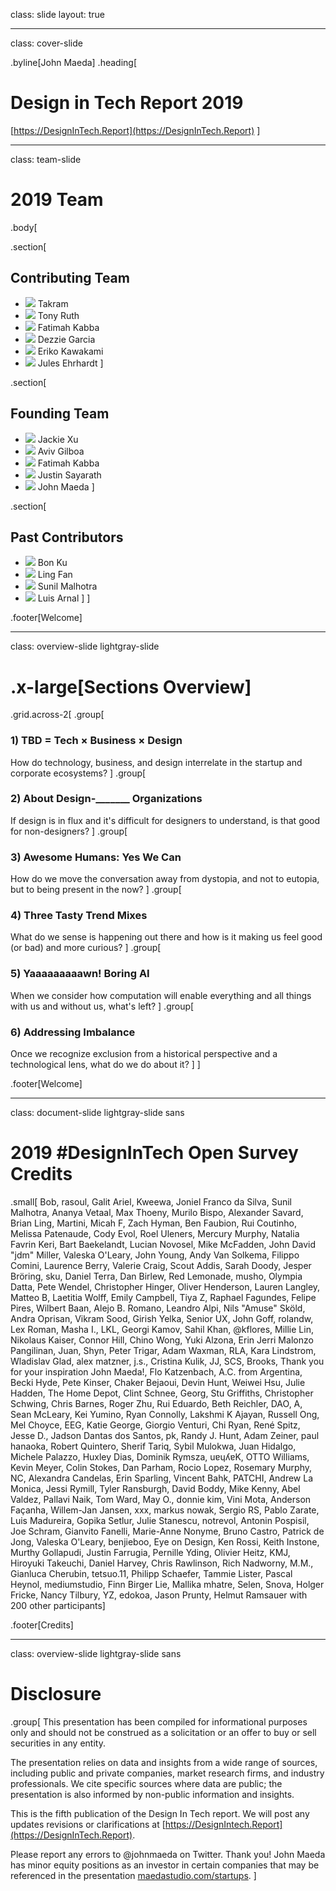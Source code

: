 class: slide
layout: true

---

class: cover-slide

.byline[John Maeda]
.heading[
# Design in Tech Report 2019
[https://DesignInTech.Report](https://DesignInTech.Report)
]

---

class: team-slide

# 2019 Team

.body[

.section[
## Contributing Team
* ![](https://raw.githubusercontent.com/johnmaeda/designintech-2019/master/asset/image/takram.jpg)
	Takram
* ![](https://raw.githubusercontent.com/johnmaeda/designintech-2019/master/asset/image/ruth.jpg)
	Tony Ruth
* ![](https://raw.githubusercontent.com/johnmaeda/designintech-2019/master/asset/image/fatimah.jpg)
	Fatimah Kabba
* ![](https://raw.githubusercontent.com/johnmaeda/designintech-2019/master/asset/image/garcia.jpg)
	Dezzie Garcia
* ![](https://raw.githubusercontent.com/johnmaeda/designintech-2019/master/asset/image/kawakami.jpg)
	Eriko Kawakami
* ![](https://raw.githubusercontent.com/johnmaeda/designintech-2019/master/asset/image/ezjules.jpg)
	Jules Ehrhardt
]

.section[
## Founding Team
* ![](https://raw.githubusercontent.com/johnmaeda/designintechreport-2018/master/asset/image/jackie.jpg)
	Jackie Xu
* ![](https://raw.githubusercontent.com/johnmaeda/designintechreport-2018/master/asset/image/aviv.jpg)
	Aviv Gilboa
* ![](https://raw.githubusercontent.com/johnmaeda/designintechreport-2018/master/asset/image/fatimah.jpg)
	Fatimah Kabba
* ![](https://raw.githubusercontent.com/johnmaeda/designintechreport-2018/master/asset/image/justin.jpg)
	Justin Sayarath
* ![](https://raw.githubusercontent.com/johnmaeda/designintechreport-2018/master/asset/image/maeda.jpg)
	John Maeda
]

.section[
## Past Contributors
* ![](https://raw.githubusercontent.com/johnmaeda/designintechreport-2018/master/asset/image/bon.jpg)
	Bon Ku
* ![](https://raw.githubusercontent.com/johnmaeda/designintechreport-2018/master/asset/image/ling.jpg)
	Ling Fan
* ![](https://raw.githubusercontent.com/johnmaeda/designintechreport-2018/master/asset/image/sunil.jpg)
	Sunil Malhotra
* ![](https://raw.githubusercontent.com/johnmaeda/designintechreport-2018/master/asset/image/luis.jpg)
	Luis Arnal
]
]

.footer[Welcome]

---

class: overview-slide lightgray-slide

# .x-large[Sections Overview]

.grid.across-2[
.group[
### 1) TBD = Tech × Business × Design

How do technology, business, and design interrelate in the startup and corporate ecosystems?
]
.group[
### 2) About Design-_______ Organizations

If design is in flux and it's difficult for designers to understand, is that good for non-designers?
]
.group[
### 3) Awesome Humans: Yes We Can

How do we move the conversation away from dystopia, and not to eutopia, but to being present in the now?
]
.group[
### 4) Three Tasty Trend Mixes

What do we sense is happening out there and how is it making us feel good (or bad) and more curious?
]
.group[
### 5) Yaaaaaaaaawn! Boring AI

When we consider how computation will enable everything and all things with us and without us, what's left?
]
.group[
### 6) Addressing Imbalance

Once we recognize exclusion from a historical perspective and a technological lens, what do we do about it?
]
]

.footer[Welcome]

---
class: document-slide lightgray-slide sans

# 2019 #DesignInTech Open Survey Credits

.small[
Bob, rasoul, Galit Ariel, Kweewa, Joniel Franco da Silva, Sunil Malhotra, Ananya Vetaal, Max Thoeny, Murilo Bispo, Alexander Savard, Brian Ling, Martini, Micah F, Zach Hyman, Ben Faubion, Rui Coutinho, Melissa Patenaude, Cody Evol, Roel Uleners, Mercury Murphy, Natalia Favrin Keri, Bart Baekelandt, Lucian Novosel, Mike McFadden, John David "jdm" Miller, Valeska O'Leary, John Young, Andy Van Solkema, Filippo Comini, Laurence Berry, Valerie Craig, Scout Addis, Sarah Doody, Jesper Bröring, sku, Daniel Terra, Dan Birlew, Red Lemonade, musho, Olympia Datta, Pete Wendel, Christopher Hinger, Oliver Henderson, Lauren Langley, Matteo B, Laetitia Wolff, Emily Campbell, Tiya Z, Raphael Fagundes, Felipe Pires, Wilbert Baan, Alejo B. Romano, Leandro Alpi, Nils "Amuse" Sköld, Andra Oprisan, Vikram Sood, Girish Yelka, Senior UX, John Goff, rolandw, Lex Roman, Masha I., LKL, Georgi Kamov, Sahil Khan, \@kflores, Millie Lin, Nikolaus Kaiser, Connor Hill, Chino Wong, Yuki Alzona, Erin Jerri Malonzo Pangilinan, Juan, Shyn, Peter Trigar, Adam Waxman, RLA, Kara Lindstrom, Wladislav Glad, alex matzner, j.s., Cristina Kulik, JJ, SCS, Brooks, Thank you for your inspiration John Maeda!, Flo Katzenbach, A.C. from Argentina, Becki Hyde, Pete Kinser, Chaker Bejaoui, Devin Hunt, Weiwei Hsu, Julie Hadden, The Home Depot, Clint Schnee, Georg, Stu Griffiths, Christopher Schwing, Chris Barnes, Roger Zhu, Rui Eduardo, Beth Reichler, DAO, A, Sean McLeary, Kei Yumino, Ryan Connolly, Lakshmi K Ajayan, Russell Ong, Mel Choyce, EEG, Katie George, Giorgio Venturi, Chi Ryan, René Spitz, Jesse D., Jadson Dantas dos Santos, pk, Randy J. Hunt, Adam Zeiner, paul hanaoka, Robert Quintero, Sherif Tariq, Sybil Mulokwa, Juan Hidalgo, Michele Palazzo, Huxley Dias, Dominik Rymsza, uɐɥʎɐK, OTTO Williams, Kevin Meyer, Colin Stokes, Dan Parham, Rocio Lopez, Rosemary Murphy, NC, Alexandra Candelas, Erin Sparling, Vincent Bahk, PATCHI, Andrew La Monica, Jessi Rymill, Tyler Ransburgh, David Boddy, Mike Kenny, Abel Valdez, Pallavi Naik, Tom Ward, May O., donnie kim, Vini Mota, Anderson Façanha, Willem-Jan Jansen, xxx, markus nowak, Sergio RS, Pablo Zarate, Luis Madureira, Gopika Setlur, Julie Stanescu, notrevol, Antonin Pospisil, Joe Schram, Gianvito Fanelli, Marie-Anne Nonyme, Bruno Castro, Patrick de Jong, Valeska O'Leary, benjieboo, Eye on Design, Ken Rossi, Keith Instone, Murthy Gollapudi, Justin Farrugia, Pernille Yding, Olivier Heitz, KMJ, Hiroyuki Takeuchi, Daniel Harvey, Chris Rawlinson, Rich Nadworny, M.M., Gianluca Cherubin, tetsuo.11, Philipp Schaefer, Tammie Lister, Pascal Heynol, mediumstudio, Finn Birger Lie, Mallika mhatre, Selen, Snova, Holger Fricke, Nancy Tilbury, YZ, edokoa, Jason Prunty, Helmut Ramsauer with 200 other participants]

.footer[Credits]

---

class: overview-slide lightgray-slide sans

# Disclosure

.group[
This presentation has been compiled for informational purposes only and should not be construed as a solicitation or an offer to buy or sell securities in any entity.

The presentation relies on data and insights from a wide range of sources, including public and private companies, market research firms, and industry professionals. We cite specific sources where data are public; the presentation is also informed by non-public information and insights.

This is the fifth publication of the Design In Tech report. We will post any updates revisions or clarifications at [https://DesignIntech.Report](https://DesignInTech.Report).

Please report any errors to @johnmaeda on Twitter. Thank you!
John Maeda has minor equity positions as an investor in certain companies that may be referenced in the presentation [maedastudio.com/startups](https://maedastudio.com/startups).
]
